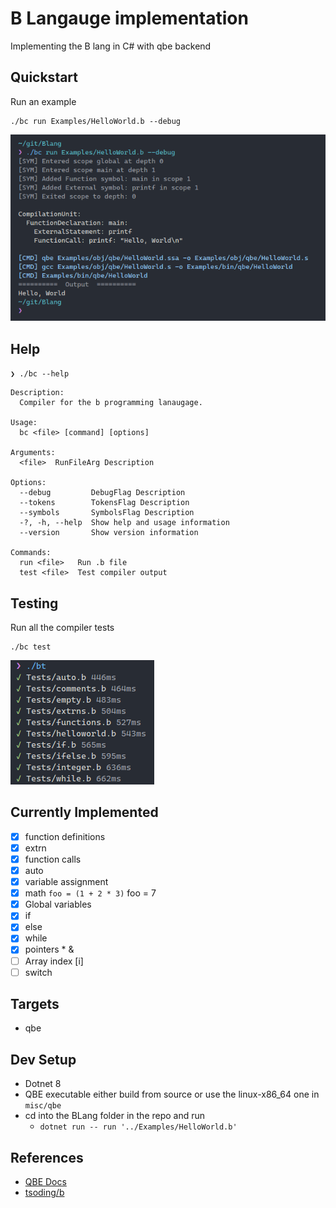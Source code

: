 # B Langauge implementation

Implementing the B lang in C# with qbe backend

## Quickstart

Run an example

```shell
./bc run Examples/HelloWorld.b --debug
```

![bc](misc/screenshots/bc_run.png)

## Help

`❯ ./bc --help`

```
Description:
  Compiler for the b programming lanaugage.

Usage:
  bc <file> [command] [options]

Arguments:
  <file>  RunFileArg Description

Options:
  --debug         DebugFlag Description
  --tokens        TokensFlag Description
  --symbols       SymbolsFlag Description
  -?, -h, --help  Show help and usage information
  --version       Show version information

Commands:
  run <file>   Run .b file
  test <file>  Test compiler output
```

## Testing

Run all the compiler tests

```shell
./bc test
```

![bt](misc/screenshots/bt.png)

## Currently Implemented

-   [x] function definitions
-   [x] extrn
-   [x] function calls
-   [x] auto
-   [x] variable assignment
-   [x] math `foo = (1 + 2 * 3)` foo = 7
-   [x] Global variables
-   [x] if
-   [x] else
-   [x] while
-   [x] pointers \* &
-   [ ] Array index [i]
-   [ ] switch

## Targets

-   qbe

## Dev Setup

-   Dotnet 8
-   QBE executable either build from source or use the linux-x86_64 one in `misc/qbe`
-   cd into the BLang folder in the repo and run
    -   `dotnet run -- run '../Examples/HelloWorld.b'`

## References

-   [QBE Docs](https://c9x.me/compile/doc/il.html)
-   [tsoding/b](https://github.com/tsoding/b)
